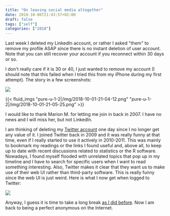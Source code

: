 ```yaml
---
title: "On leaving social media altogether"
date: 2018-10-06T21:43:57+02:00
draft: false
tags: ["self"]
categories: ["2018"]
---
```


Last week I deleted my LinkedIn account, or rather I asked "them" to remove my profile ASAP since there is no instant deletion of user account. Note that you can still recover your account if you reconnect within 30 days or so.

I don't really care if it is 30 or 40, I just wanted to remove my account (I should note that this failed when I tried this from my iPhone during my first attempt).
The story in a few screenshots:

![](/img/2018-10-01-21-03-44.png)

{{< fluid_imgs
  "pure-u-1-2|/img/2018-10-01-21-04-12.png"
  "pure-u-1-2|/img/2018-10-01-21-05-25.png" >}}

I would like to thank Marion M. for letting me join in back in 2007. I have no news and I will miss her, but not LinkedIn.

I am thinking of deleting my [Twitter account](https://twitter.com/chlalanne) one day since I no longer get any value of it. I joined Twitter back in 2009 and it was really funny at that time, even if I really started to use it actively in 2010-2011. This was mainly to bookmark my readings or the links I found useful and, above all, to keep up to date with recent discussions related to statistics or the R software. Nowadays, I found myself flooded with unrelated topics that pop up in my timeline and I have to search for specific users when I want to read something interesting. Also, Twitter makes it clear that they want us to make use of their web UI rather than third-party software. This is really funny since the web UI is just weird. Here is what I now get when logged to Twitter:

![](/img/2018-10-06-21-56-59.png)

Anyway, I guess it is time to take a long break [as I did before](/post/goodbye-google/). Now I am back to being a perfect anonymous on the Internet.
